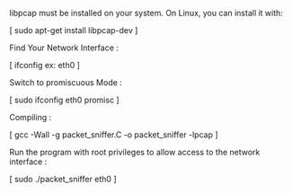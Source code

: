 libpcap must be installed on your system. On Linux, you can install it with:

[ sudo apt-get install libpcap-dev ]

Find Your Network Interface :

[ ifconfig ex: eth0 ]

Switch to promiscuous Mode :

[ sudo ifconfig eth0 promisc ]

Compiling :

[ gcc -Wall -g packet_sniffer.C -o packet_sniffer -lpcap ]

Run the program with root privileges to allow access to the network interface :

[ sudo ./packet_sniffer eth0 ]
